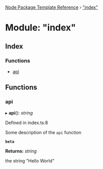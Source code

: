 [Node Package Template Reference](../README.md) › ["index"](_index_.md)

# Module: "index"

## Index

### Functions

* [api](_index_.md#api)

## Functions

###  api

▸ **api**(): *string*

Defined in index.ts:8

Some description of the `api` function

**`beta`** 

**Returns:** *string*

the string "Hello World"
